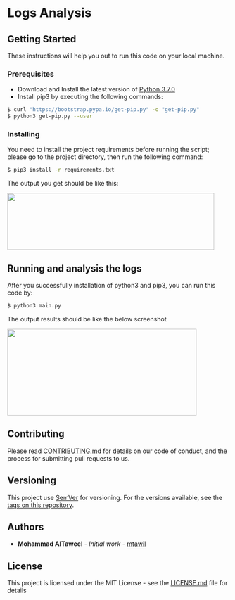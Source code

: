 # Logs Analysis

## Getting Started

These instructions will help you out to run this code on your local machine.

### Prerequisites

* Download and Install the latest version of [Python 3.7.0](https://www.python.org/downloads/)
* Install pip3 by executing the following commands:

```sh
$ curl "https://bootstrap.pypa.io/get-pip.py" -o "get-pip.py"
$ python3 get-pip.py --user
```

### Installing

You need to install the project requirements before running the script; please go to the project directory, then run the following command:

```sh
$ pip3 install -r requirements.txt
```

The output you get should be like this:

<img src="https://user-images.githubusercontent.com/700753/47215551-7f649780-d3aa-11e8-8f92-4a1892d1749c.png" width="470" height="129">


## Running and analysis the logs

After you successfully installation of python3 and pip3, you can run this code by:
```sh
$ python3 main.py
```

The output results should be like the below screenshot

<img src="https://user-images.githubusercontent.com/700753/47215552-7ffd2e00-d3aa-11e8-8fb2-042906afdac1.png" width="430" height="197">

## Contributing

Please read [CONTRIBUTING.md](CONTRIBUTING.md) for details on our code of conduct, and the process for submitting pull requests to us.

## Versioning

This project use [SemVer](http://semver.org/) for versioning. For the versions available, see the [tags on this repository](https://github.com/mtawil/logs-analysis/tags). 

## Authors

* **Mohammad AlTaweel** - *Initial work* - [mtawil](https://github.com/mtawil)

## License

This project is licensed under the MIT License - see the [LICENSE.md](LICENSE.md) file for details
